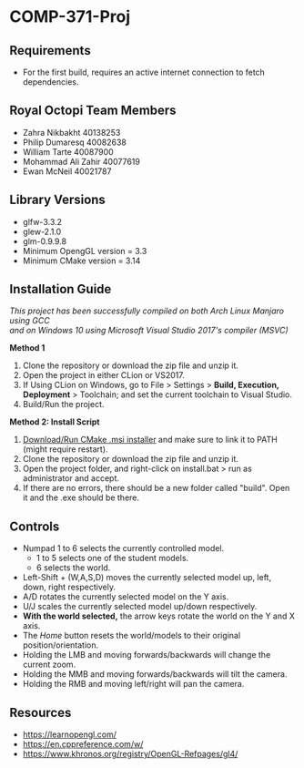 # COMP-371-Proj
## Requirements
 - For the first build, requires an active internet connection to fetch dependencies.
 
## Royal Octopi Team Members
 - Zahra Nikbakht 40138253
 - Philip Dumaresq 40082638
 - William Tarte 40087900
 - Mohammad Ali Zahir 40077619
 - Ewan McNeil 40021787
 
## Library Versions
 - glfw-3.3.2
 - glew-2.1.0
 - glm-0.9.9.8
 - Minimum OpengGL version = 3.3
 - Minimum CMake version =  3.14
 
## Installation Guide
_This project has been successfully compiled on both Arch Linux Manjaro using GCC  
and on Windows 10 using Microsoft Visual Studio 2017's compiler (MSVC)_

__Method 1__
1. Clone the repository or download the zip file and unzip it.
2. Open the project in either CLion or VS2017.
3. If Using CLion on Windows, go to File > Settings > __Build, Execution, Deployment__ > Toolchain; and set the current toolchain to Visual Studio.
4. Build/Run the project.  
  
__Method 2: Install Script__
1. [Download/Run CMake .msi installer](https://cmake.org/download/) and make sure to link it to PATH (might require restart).
2. Clone the repository or download the zip file and unzip it.
3. Open the project folder, and right-click on install.bat > run as administrator and accept.
4. If there are no errors, there should be a new folder called "build". Open it and the .exe should be there.

## Controls
 - Numpad 1 to 6 selects the currently controlled model.  
    - 1 to 5 selects one of the student models.
    - 6 selects the world.
 - Left-Shift + (W,A,S,D) moves the currently selected model up, left, down, right respectively.
 - A/D rotates the currently selected model on the Y axis.
 - U/J scales the currently selected model up/down respectively.
 - __With the world selected,__ the arrow keys rotate the world on the Y and X axis.
 - The _Home_ button resets the world/models to their original position/orientation.
 - Holding the LMB and moving forwards/backwards will change the current zoom.
 - Holding the MMB and moving forwards/backwards will tilt the camera.
 - Holding the RMB and moving left/right will pan the camera.

## Resources
 - https://learnopengl.com/
 - https://en.cppreference.com/w/
 - https://www.khronos.org/registry/OpenGL-Refpages/gl4/
